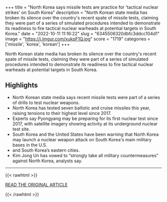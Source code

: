 +++
title = "North Korea says missile tests are practice for 'tactical nuclear strikes' on South Korea"
description = "North Korean state media has broken its silence over the country's recent spate of missile tests, claiming they were part of a series of simulated procedures intended to demonstrate its readiness to fire tactical nuclear warheads at potential targets in South Korea."
date = "2022-10-11 11:16:22"
slug = "6345506320dbfc3ddcc104d1"
image = "https://i.imgur.com/xukpF1Q.jpg"
score = "1719"
categories = ['missile', 'korea', 'korean']
+++

North Korean state media has broken its silence over the country's recent spate of missile tests, claiming they were part of a series of simulated procedures intended to demonstrate its readiness to fire tactical nuclear warheads at potential targets in South Korea.

## Highlights

- North Korean state media says recent missile tests were part of a series of drills to test nuclear weapons.
- North Korea has tested seven ballistic and cruise missiles this year, raising tensions to their highest level since 2017.
- Experts say Pyongyang may be preparing for its first nuclear test since 2017, with satellite imagery showing activity at its underground nuclear test site.
- South Korea and the United States have been warning that North Korea may launch a nuclear weapon attack on South Korea's main military bases in the U.S.
- and South Korea’s eastern cities.
- Kim Jong Un has vowed to “strongly take all military countermeasures” against North Korea, analysts say.

---

{{< rawhtml >}}
  <p class="article-category">
    <a target="_blank" href="https://www.cnn.com/2022/10/10/asia/north-korea-tactical-nuclear-strike-practice-south-intl-hnk/index.html">READ THE ORIGINAL ARTICLE</a>
  </p>
{{< /rawhtml >}}
